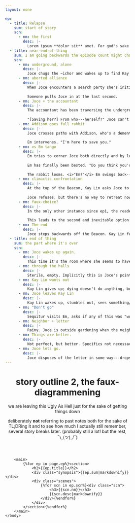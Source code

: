 ```yaml
---
layout: none

ep:
  - title: Relapse
    sum: start of story
    scn:
      - nm: the first
        desc: |-
          Lorem ipsum **dolor sit** amet. For god's sake *keep it short*.
  - title: near-end-of-thing
    sum: I am going backwards the episode count might change. anyway this is uhhh, p much the entire climax? Joce wakes up underground and it's the whole Beacon ascent
    scn:
      - nm: underground, alone
        desc: |-
          Joce chugs the ~ichor and wakes up to find Kay Lin already gone, but there's a trail. She calls out as she follows, promising no harm. Possible bait-message?
      - nm: aborted alliance
        desc: |-
          When Joce encounters a search party she's initially relieved and happy to join, but quickly backpedals when she learns Em has sent them after Kay Lin (and convinced them that Joce is crazy to be pursuing her). The group is cornered by rabbits; rather than go down or keep fighting with Joce, the group ditches her.
          
          Someone pulls Joce in at the last second.
      - nm: Joce + the accountant
        desc: |-
          The accountant has been traversing the underground since waking up herself, and requests a catch-up talk in exchange for her guidance. Reluctantly Joce complies.
          
          "[Saving her?] From who---herself?" Joce can't answer that. Before parting, the accountant reveals her name (Diana), and Joce asks her who "Terry" was. Diana is *delighted* she remembers: "Terrance is my deadbeat brother." He was handed the world on a silver platter and squandered it all. (Show Joce moving in; Diana's voiceover continues.) Diana never did understand what kept him going---down, that is.
      - nm: Addison goes full rabbit
        desc: |-
          Joce crosses paths with Addison, who's a demented shell of her former self. She's indecisive. Disgusted and saddened, Joce urges her to move on, never give up. Addison seems to comply---and proceeds to dry-drown, transorming into a rabbit. Joce is helpless.
          
          Em intervenes. "I'm here to save you."
      - nm: vs Em tango
        desc: |-
          Em tries to corner Joce both directly and by luring the rabbit around, but Joce insists on ascending. At one point Em almost has her; "This place... these *people* change you." Then the rabbit attacks, Joce pulls Em out of danger, and then escapes herself.
          
          Em has finally been bested. "Do you think you're a fucking hero?!" But Joce doesn't stop.
          
          The rabbit looms. <i>"Em?"</i> Em swings back---and cut, Joce blocking her ears as she leaves the scene.
      - nm: climactic confrontation
        desc: |-
          At the top of the Beacon, Kay Lin asks Joce to "save" her---by finishing what Em started and killing her, for psychological closure if nothing else. White-rot is pretty bad.
          
          Joce refuses, but there's no way to retreat now; they're both going down no matter what. She moves towards Kay Lin and, using a "hug" to catch her off-guard, confiscates the pendant/her weapon.
      - nm: faux-choice?
        desc: |-
          In the only other instance since ep1, the reader might be able to "choose an ending" here. One option has Joce caving and staying with Kay Lin, only to wake up in a repeat of the intro, now wearing the pendant. Just as Kay Lin told her---"This is all there is."
          
          This leads to the second and inevitable option: Joce leaves.
      - nm: The end
        desc: |-
          Joce steps backwards off the Beacon. Kay Lin falls to her knees; a rabbit looms behind her. Cut to black; game over, and Joce slams *quit*.
  - title: end of thing
    sum: the part where it's over
    scn:
      - nm: Joce wakes up again.
        desc: |-
          This time it's the room where she seems to have been physically kept the whole time; no trace of life, maybe surgical instruments around. The exit door is open---but a door opposite that is also cracked open.
      - nm: through the halls
        desc: |-
          Sterile, empty. Implicitly this is Joce's point of view (same aspect ratio?) but she's not shown directly. Follows a noise down to a door ajar; Kay Lin's room is fucked up.
      - nm: Kay Lin wants out
        desc: |-
          Kay Lin gives up; dying doesn't do anything, but she doesn't want to drive anyone else to their end ever again. Magic words are "I want to move on."
      - nm: Joce leaves Kay Lin
        desc: |-
          Kay Lin wakes up, stumbles out, sees something/someone. "Thank you! And... good bye." May or may not show Joce but the scene ends with the exit door closing.
      - nm: "Don't go"
        desc: |-
          Sequitur visits Em, asks if any of this was "worth it." Em insists there was no other choice, she would've never made it (couldn't be trusted?) on her own. Sequitur asks, "You think *I'll* make it?", and starts to walk out. Suddenly a rabbit looms; its teeth read "<em style="text-transform:uppercase;">Don't go</em>."
      - nm: Neighbor + letter
        desc: |-
          Rainy. Joce is outside gardening when the neighbor/housemate returns. Brief exchange like "you're out here in the rain wtf" "it's not that bad." There's another letter from S; implicit agreement that the neighbor tosses it, if they didn't offscreen already. Maybe compost? Might be better to show the Moment of Friendship; full conversation not necessary.
      - nm: Things are better.
        desc: |-
          Not perfect, but better. Specifics not necessary; the poster is gradually crowded by sentimental mementos from new experiences, then taken down entirely. There's still some trace of it, but it's not necessary.
      - nm: Joce lets go.
        desc: |-
          Joce disposes of the letter in some way---drops it off a bridge, composts it? Fade out on the thing dissolving, <i>fin.</i>
---
```

<!--<!doctype html> <-the markdown page is weird and does not like this-->
<html lang="en">
	<head>
		<title>aaaaaaaa</title>
		<style>
			*{box-sizing:border-box;}
			section{border:1px solid #808080;}
			.synopsis{color:#808080;}
			.scenes{overflow:auto; display:flex; flex-wrap:wrap;}
			.scn{border:1px dashed #808080; width:20em; float:left; margin:.75em .5em; padding:0 1em; /*height:15em; <- flex automatically negates the float but noflex will look weird without a min height*/}
		</style>
	</head>
	<body>
		<header>
			<h1>story outline 2, the faux-diagrammening</h1>
			<p>we are leaving this Ugly As Hell just for the sake of getting things down</p>
			<p>deliberately <strong>not</strong> referring to past notes both for the sake of TL;DRing it and to see how much I actually still remember, several story breaks later. (probably still a lot! but the rest, ¯\_(ツ)_/¯)</p>
		</header>
		
		<main>
			{%for ep in page.ep%}<section>
				<h2>{{ep.title}}</h2>
				<div class="synopsis">{{ep.sum|markdownify}}</div>
				<div class="scenes">
					{%for scn in ep.scn%}<div class="scn">
						<h3>{{scn.nm}}</h3>
						{{scn.desc|markdownify}}
					</div>{%endfor%}
				</div>
			</section>{%endfor%}
		</main>
	</body>
</html>